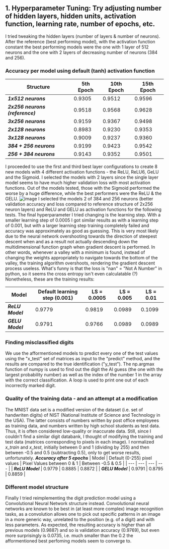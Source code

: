 ## 1. Hyperparameter Tuning: Try adjusting number of hidden layers, hidden units, activation function, learning rate, number of epochs, etc.

I tried tweaking the hidden layers (number of layers & number of neurons). After the reference (best performing model), with the activation function constant the best performing models were the one with 1 layer of 512 neurons and the one with 2 layers of decreasing number of neurons (384 and 256).

### Accuracy per model using default (tanh) activation function
| Structure | 5th Epoch | 10th Epoch | 15th Epoch |
| --- | --- | --- | --- |
| ***1x512 neurons*** | 0.9305 | 0.9512 | 0.9596 |
| ***2x256 neurons (reference)*** | 0.9518 | 0.9568 | 0.9628 |
| ***3x256 neurons*** | 0.9159 | 0.9367 | 0.9498 |
| ***2x128 neurons*** | 0.8983 | 0.9230 | 0.9353 |
| ***3x128 neurons*** | 0.9009 | 0.9237 | 0.9360 |
| ***384 + 256 neurons*** | 0.9199 | 0.9423 | 0.9542 |
| ***256 + 384 neurons*** | 0.9143 | 0.9352 | 0.9501 |

I proceeded to use the first and third best layer configurations to create 8 new models with 4 different activation functions - the ReLU, ReLU6, GeLU and the Sigmoid. I selected the models with 2 layers since the single layer model seems to have much higher validation loss with most activation functions. Out of the models tested, those with the Sigmoid performed the worse by a huge difference, while the best performers were the ReLU & the GELU.
![image](https://github.com/user-attachments/assets/c207eff6-a1a3-4ec9-8d06-37eb88948d18)
I selected the models 2 of 384 and 256 neurons (better validation accuracy and loss compared to reference structure of 2x256 neuron layers) and ReLU and GELU as activation functions for the following tests.
The final hyperparameter I tried changing is the learning step. With a smaller learning step of 0.0005 I got similar results as with a learning step of 0.001, but with a larger learning step training completely failed and accuracy was approximately as good as guessing.
This is very most likely due to the neural network overshooting towards the direction of steepest descent when and as a result not actually descending down the multidimensional function graph when gradient descent is performed. In other words, whenever a valley with a minimum is found, instead of changing the weights appropriately to navigate towards the bottom of the valley, the training algorithm overshoots, rendering the gradient descent process useless.
What's funny is that the loss is "nan" = "Not A Number" in python, so it seems the cross entropy isn't even calculatable (?) Nonetheless, these are the training results:

| Model | Default learning step (0.001) | LS = 0.0005 | LS = 0.005 | LS = 0.01 |
| --- | --- | --- | --- | --- |
| ***ReLU Model*** | 0.9779 | 0.9819 | 0.0989 | 0.1099 |
| ***GELU Model*** | 0.9791 | 0.9766 | 0.0989 | 0.0989 |

### Finding misclassified digits

We use the afformentioned models to predict every one of the test values using the "x_test" set of matrices as input to the "predict" method, and the results are compared to the true identification ("y_test"). The np.argmax function of numpy is used to find out the digit the AI guess (the one with the largest probability number) as well as the index of the number 1 in the array with the correct classification. A loop is used to print one out of each incorrectly marked digit.

### Quality of the training data - and an attempt at a modification

The MNIST data set is a modified version of the dataset (i.e. set of handwriten digits) of NIST (National Institute of Science and Technology in the USA). The latter consists of numbers written by post office employees as training data, and numbers written by high school students as test data. Thus, it is often considered low-quality or inaccurate data.
Still, since I couldn't find a similar digit databank, I thought of modifying the training and test data (matrices corresponding to pixels in each image). I normalized *x_train* and *x_test*, initially between 0 and 1 (dividing by 255) and then between -0.5 and 0.5 (subtracting 0.5), only to get worse results, unfortunately.
***Accuracy after 5 epochs***
| Model | Default (0-255) pixel values | Pixel Values between 0 & 1 | Between -0.5 & 0.5 |
| --- | --- | --- | --- |
| ***ReLU Model*** | 0.9779 | 0.8885 | 0.8872 |
| ***GELU Model*** | 0.9791 | 0.8795 | 0.8859 |

### Different model structure

Finally I tried reimplementing the digit prediction model using a Convolutional Neural Network structure instead. Convolutional neural networks are known to be best in (at least more complex) image recognition tasks, as a convolution allows one to pick out specific patterns in an image in a more generic way, unrelated to the position (e.g. of a digit) and with less parameters.
As expected, the resulting accuracy is higher than all previous models (0.9887) and so is validation accuracy (0.9769), but even more surprisingly is 0.0735, i.e. much smaller than the 0.2 the afformentioned best perfoming models seem to converge to.
